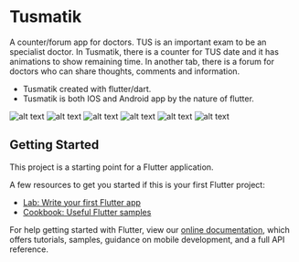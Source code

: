 # Tusmatik

A counter/forum app for doctors. TUS is an important exam to be an specialist doctor. In Tusmatik, there is a counter for TUS date and it has animations to show remaining time. In another tab, there is a forum for doctors who can share thoughts, comments and information.

- Tusmatik created with flutter/dart.
- Tusmatik is both IOS and Android app by the nature of flutter.

![alt text](https://i.ibb.co/m4PVkXd/tusmatik.png)
![alt text](https://i.ibb.co/Ny9GbkS/Simulator-Screen-Shot-i-Phone-11-Pro-Max-2020-05-30-at-18-55-23.png)
![alt text](https://i.ibb.co/vJbQw5W/Screenshot-1591117341.png)
![alt text](https://i.ibb.co/FBMg8QT/Screenshot-1591611707.png)
![alt text](https://i.ibb.co/Rztyny2/Simulator-Screen-Shot-i-Phone-11-Pro-Max-2020-06-04-at-21-47-35.png)
![alt text]()


## Getting Started

This project is a starting point for a Flutter application.

A few resources to get you started if this is your first Flutter project:

- [Lab: Write your first Flutter app](https://flutter.dev/docs/get-started/codelab)
- [Cookbook: Useful Flutter samples](https://flutter.dev/docs/cookbook)

For help getting started with Flutter, view our
[online documentation](https://flutter.dev/docs), which offers tutorials,
samples, guidance on mobile development, and a full API reference.
